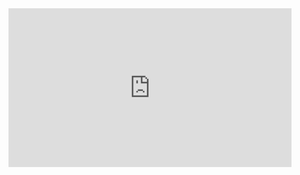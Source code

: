 <iframe
width="560" height="315" src="https://www.youtube.com/embed/oQeXPiCJtqE" frameborder="0" allow="accelerometer; autoplay; encrypted-media; gyroscope; picture-in-picture" allowfullscreen><
/iframe>
